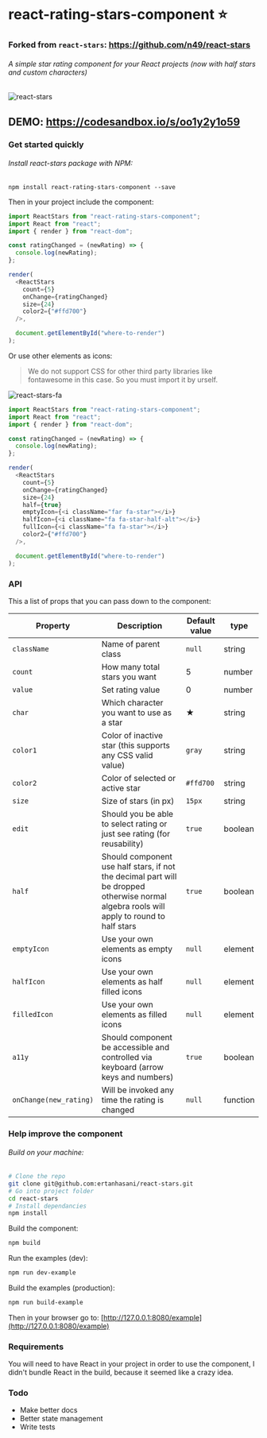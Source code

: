 # react-rating-stars-component :star:

### Forked from `react-stars`: https://github.com/n49/react-stars

###### A simple star rating component for your React projects (now with half stars and custom characters)

![react-stars](http://i.imgur.com/VDbzbqF.gif)

## DEMO: https://codesandbox.io/s/oo1y2y1o59

### Get started quickly

###### Install react-stars package with NPM:

`npm install react-rating-stars-component --save`

Then in your project include the component:

```javascript
import ReactStars from "react-rating-stars-component";
import React from "react";
import { render } from "react-dom";

const ratingChanged = (newRating) => {
  console.log(newRating);
};

render(
  <ReactStars
    count={5}
    onChange={ratingChanged}
    size={24}
    color2={"#ffd700"}
  />,

  document.getElementById("where-to-render")
);
```

Or use other elements as icons:

> We do not support CSS for other third party libraries like fontawesome in this case. So you must import it by urself.

![react-stars-fa](https://i.imgur.com/ko9NNRH.gif)

```javascript
import ReactStars from "react-rating-stars-component";
import React from "react";
import { render } from "react-dom";

const ratingChanged = (newRating) => {
  console.log(newRating);
};

render(
  <ReactStars
    count={5}
    onChange={ratingChanged}
    size={24}
    half={true}
    emptyIcon={<i className="far fa-star"></i>}
    halfIcon={<i className="fa fa-star-half-alt"></i>}
    fullIcon={<i className="fa fa-star"></i>}
    color2={"#ffd700"}
  />,

  document.getElementById("where-to-render")
);
```

### API

This a list of props that you can pass down to the component:

| Property               | Description                                                                                                                               | Default value | type     |
| ---------------------- | ----------------------------------------------------------------------------------------------------------------------------------------- | ------------- | -------- |
| `className`            | Name of parent class                                                                                                                      | `null`        | string   |
| `count`                | How many total stars you want                                                                                                             | 5             | number   |
| `value`                | Set rating value                                                                                                                          | 0             | number   |
| `char`                 | Which character you want to use as a star                                                                                                 | ★             | string   |
| `color1`               | Color of inactive star (this supports any CSS valid value)                                                                                | `gray`        | string   |
| `color2`               | Color of selected or active star                                                                                                          | `#ffd700`     | string   |
| `size`                 | Size of stars (in px)                                                                                                                     | `15px`        | string   |
| `edit`                 | Should you be able to select rating or just see rating (for reusability)                                                                  | `true`        | boolean  |
| `half`                 | Should component use half stars, if not the decimal part will be dropped otherwise normal algebra rools will apply to round to half stars | `true`        | boolean  |
| `emptyIcon`            | Use your own elements as empty icons                                                                                                      | `null`        | element  |
| `halfIcon`             | Use your own elements as half filled icons                                                                                                | `null`        | element  |
| `filledIcon`           | Use your own elements as filled icons                                                                                                     | `null`        | element  |
| `a11y`                 | Should component be accessible and controlled via keyboard (arrow keys and numbers)                                                       | `true`        | boolean  |
| `onChange(new_rating)` | Will be invoked any time the rating is changed                                                                                            | `null`        | function |

### Help improve the component

###### Build on your machine:

```bash
# Clone the repo
git clone git@github.com:ertanhasani/react-stars.git
# Go into project folder
cd react-stars
# Install dependancies
npm install
```

Build the component:

```bash
npm build
```

Run the examples (dev):

```bash
npm run dev-example
```

Build the examples (production):

```bash
npm run build-example
```

Then in your browser go to: [http://127.0.0.1:8080/example](http://127.0.0.1:8080/example)

### Requirements

You will need to have React in your project in order to use the component, I didn't bundle React in the build, because it seemed like a crazy idea.

### Todo

- Make better docs
- Better state management
- Write tests
